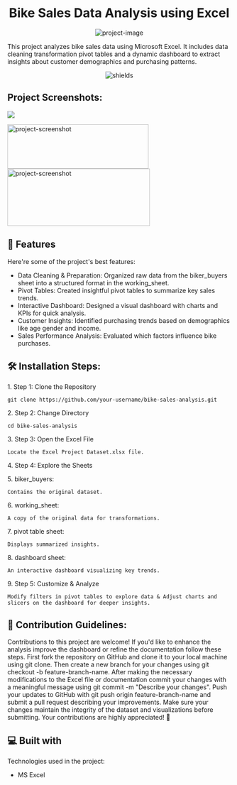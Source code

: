 <h1 align="center" id="title">Bike Sales Data Analysis using Excel</h1>

<p align="center"><img src="https://socialify.git.ci/aloukik16/Bike-Sales-Data-Analysis/image?language=1&amp;name=1&amp;theme=Light" alt="project-image"></p>

<p id="description">This project analyzes bike sales data using Microsoft Excel. It includes data cleaning transformation pivot tables and a dynamic dashboard to extract insights about customer demographics and purchasing patterns.</p>

<p align="center"><img src="https://img.shields.io/badge/Microsoft_Excel-217346?style=for-the-badge&amp;logo=microsoft-excel&amp;logoColor=white" alt="shields"></p>

<h2>Project Screenshots:</h2>

<img src="![Screenshot 2025-02-22 122100](https://github.com/user-attachments/assets/675d2885-511d-43ef-a2bb-950114f09a16)
">

<img src="https://drive.google.com/file/d/1vcLXo7-7LhNuI9UgAwtvRjYVFRPu6Y0t/view?usp=sharing" alt="project-screenshot" width="318" height="100/">

<img src="https://drive.google.com/file/d/1COyqERg3Duu4Ie7wpaghpSKUz1C59IfF/view?usp=sharing" alt="project-screenshot" width="321" height="129/">

  
  
<h2>🧐 Features</h2>

Here're some of the project's best features:

*   Data Cleaning & Preparation: Organized raw data from the biker\_buyers sheet into a structured format in the working\_sheet.
*   Pivot Tables: Created insightful pivot tables to summarize key sales trends.
*   Interactive Dashboard: Designed a visual dashboard with charts and KPIs for quick analysis.
*   Customer Insights: Identified purchasing trends based on demographics like age gender and income.
*   Sales Performance Analysis: Evaluated which factors influence bike purchases.

<h2>🛠️ Installation Steps:</h2>

<p>1. Step 1: Clone the Repository</p>

```
git clone https://github.com/your-username/bike-sales-analysis.git
```

<p>2. Step 2: Change Directory</p>

```
cd bike-sales-analysis
```

<p>3. Step 3: Open the Excel File</p>

```
Locate the Excel Project Dataset.xlsx file.
```

<p>4. Step 4: Explore the Sheets</p>

<p>5. biker_buyers:</p>

```
Contains the original dataset.
```

<p>6. working_sheet:</p>

```
A copy of the original data for transformations.
```

<p>7. pivot table sheet:</p>

```
Displays summarized insights.
```

<p>8. dashboard sheet:</p>

```
An interactive dashboard visualizing key trends.
```

<p>9. Step 5: Customize &amp; Analyze</p>

```
Modify filters in pivot tables to explore data & Adjust charts and slicers on the dashboard for deeper insights.
```

<h2>🍰 Contribution Guidelines:</h2>

Contributions to this project are welcome! If you'd like to enhance the analysis improve the dashboard or refine the documentation follow these steps. First fork the repository on GitHub and clone it to your local machine using git clone. Then create a new branch for your changes using git checkout -b feature-branch-name. After making the necessary modifications to the Excel file or documentation commit your changes with a meaningful message using git commit -m "Describe your changes". Push your updates to GitHub with git push origin feature-branch-name and submit a pull request describing your improvements. Make sure your changes maintain the integrity of the dataset and visualizations before submitting. Your contributions are highly appreciated! 🚀

  
  
<h2>💻 Built with</h2>

Technologies used in the project:

*   MS Excel
